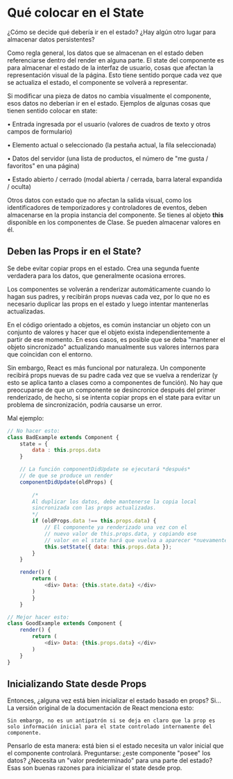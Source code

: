 # Qué colocar en el State

¿Cómo se decide qué debería ir en el estado? ¿Hay algún otro lugar para almacenar datos persistentes?

Como regla general, los datos que se almacenan en el estado deben referenciarse dentro del render en alguna parte. El state del componente es para almacenar el estado de la interfaz de usuario, cosas que afectan la representación visual de la página. Esto tiene sentido porque cada vez que se actualiza el estado, el componente se volverá a representar.

Si modificar una pieza de datos no cambia visualmente el componente, esos datos no deberían ir en el estado. Ejemplos de algunas cosas que tienen sentido colocar en state:

• Entrada ingresada por el usuario (valores de cuadros de texto y otros campos de formulario)

• Elemento actual o seleccionado (la pestaña actual, la fila seleccionada)

• Datos del servidor (una lista de productos, el número de "me gusta / favoritos" en una página)

• Estado abierto / cerrado (modal abierta / cerrada, barra lateral expandida / oculta)

Otros datos con estado que no afectan la salida visual, como los identificadores de temporizadores y controladores de eventos, deben almacenarse en la propia instancia del componente. Se tienes al objeto **this** disponible en los componentes de Clase. Se pueden almacenar valores en él.

## Deben las Props ir en el State?

Se debe evitar copiar props en el estado. Crea una segunda fuente verdadera para los datos, que generalmente ocasiona errores.

Los componentes se volverán a renderizar automáticamente cuando lo hagan sus padres, y recibirán props nuevas cada vez, por lo que no es necesario duplicar las props en el estado y luego intentar mantenerlas actualizadas.

En el código orientado a objetos, es común instanciar un objeto con un conjunto de valores y hacer que el objeto exista independientemente a partir de ese momento. En esos casos, es posible que se deba "mantener el objeto sincronizado" actualizando manualmente sus valores internos para que coincidan con el entorno.

Sin embargo, React es más funcional por naturaleza. Un componente recibirá props nuevas de su padre cada vez que se vuelva a renderizar (y esto se aplica tanto a clases como a componentes de función). No hay que preocuparse de que un componente se desincronice después del primer renderizado, de hecho, si se intenta copiar props en el state para evitar un problema de sincronización, podría causarse un error.

Mal ejemplo:

```js
// No hacer esto:
class BadExample extends Component {
    state = {
        data : this.props.data
    }

    // La función componentDidUpdate se ejecutará *después*
    // de que se produce un render
    componentDidUpdate(oldProps) {
    
        /*
        Al duplicar los datos, debe mantenerse la copia local 
        sincronizada con las props actualizadas.
        */
        if (oldProps.data !== this.props.data) {
            // El componente ya renderizado una vez con el
            // nuevo valor de this.props.data, y copiando ese
            // valor en el state hará que vuelva a aparecer *nuevamente*.
            this.setState({ data: this.props.data });
        }
    }

    render() {
        return (
            <div> Data: {this.state.data} </div>
        )
        }
    }

// Mejor hacer esto:
class GoodExample extends Component {
    render() {
        return (
            <div> Data: {this.props.data} </div>
        )
    }
}    
```

## Inicializando State desde Props

Entonces, ¿alguna vez está bien inicializar el estado basado en props? Si... La versión original de la documentación de React menciona esto:

    Sin embargo, no es un antipatrón si se deja en claro que la prop es solo información inicial para el state controlado internamente del componente.

Pensarlo de esta manera: está bien si el estado necesita un valor inicial que el componente controlará. Preguntarse: ¿este componente "posee" los datos? ¿Necesita un "valor predeterminado" para una parte del estado? Esas son buenas razones para inicializar el state desde prop.
